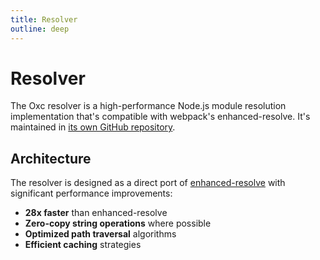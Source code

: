 ```yaml
---
title: Resolver
outline: deep
---
```


# Resolver

The Oxc resolver is a high-performance Node.js module resolution implementation that's compatible with webpack's enhanced-resolve. It's maintained in [its own GitHub repository](https://github.com/oxc-project/oxc_resolver).

## Architecture

The resolver is designed as a direct port of [enhanced-resolve](https://github.com/webpack/enhanced-resolve) with significant performance improvements:

- **28x faster** than enhanced-resolve
- **Zero-copy string operations** where possible
- **Optimized path traversal** algorithms
- **Efficient caching** strategies
